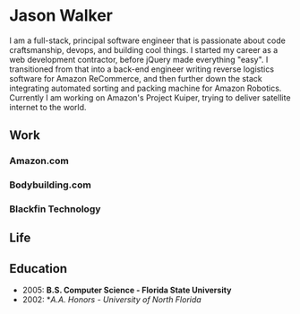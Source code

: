 # Jason Walker

I am a full-stack, principal software engineer that is passionate about code craftsmanship, devops, and building cool things. I started my career as a web development contractor, before jQuery made everything "easy". I transitioned from that into a back-end engineer writing reverse logistics software for Amazon ReCommerce, and then further down the stack integrating automated sorting and packing machine for Amazon Robotics. Currently I am working on Amazon's Project Kuiper, trying to deliver satellite internet to the world.

## Work

### Amazon.com

### Bodybuilding.com

### Blackfin Technology

## Life 

## Education

* 2005: **B.S. Computer Science - Florida State University**
* 2002: **A.A. Honors - University of North Florida*
